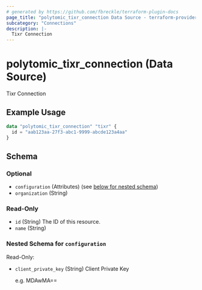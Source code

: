 ```yaml
---
# generated by https://github.com/fbreckle/terraform-plugin-docs
page_title: "polytomic_tixr_connection Data Source - terraform-provider-polytomic"
subcategory: "Connections"
description: |-
  Tixr Connection
---
```


# polytomic_tixr_connection (Data Source)

Tixr Connection

## Example Usage

```terraform
data "polytomic_tixr_connection" "tixr" {
  id = "aab123aa-27f3-abc1-9999-abcde123a4aa"
}
```

<!-- schema generated by tfplugindocs -->
## Schema

### Optional

- `configuration` (Attributes) (see [below for nested schema](#nestedatt--configuration))
- `organization` (String)

### Read-Only

- `id` (String) The ID of this resource.
- `name` (String)

<a id="nestedatt--configuration"></a>
### Nested Schema for `configuration`

Read-Only:

- `client_private_key` (String) Client Private Key

    e.g. MDAwMA==


